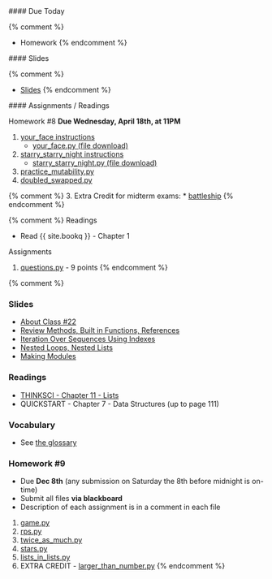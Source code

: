 <article class="due" markdown="block">
####  Due Today

{% comment %}
* Homework
{% endcomment %}

</article>

<article class="slides" markdown="block">
####  Slides

{% comment %}
* [Slides](classes/01/intro.html)
{% endcomment %}

</article>

<article class="assignments" markdown="block">
####  Assignments / Readings		

Homework #8 __Due Wednesday, April 18th, at 11PM__ 

1. [your_face instructions](homework/hw08/your_face.html)
	* [your_face.py (file download)](homework/hw08/your_face.py)
2. [starry_starry_night instructions](homework/hw08/starry_starry_night.html)
	* [starry_starry_night.py (file download)](homework/hw08/starry_starry_night.py)
3. [practice_mutability.py](homework/hw08/practice_mutability.py)
4. [doubled_swapped.py](homework/hw08/doubled_swapped.py)


{% comment %}
3. Extra Credit for midterm exams: 
    * [battleship](homework/hw09/battleship.py)
{% endcomment %}

{% comment %}
Readings

* Read {{ site.bookq }} - Chapter 1

Assignments 

1. [questions.py](homework/hw01/questions.py) - 9 points
{% endcomment %}
</article>
{% comment %}
<a name="class22"></a>

### Slides
* [About Class #22](classes/22/meta.html)
* [Review Methods, Built in Functions, References](classes/22/review.html)
* [Iteration Over Sequences Using Indexes](classes/22/iteration-indexes.html)
* [Nested Loops, Nested Lists](classes/22/nested-loops.html)
* [Making Modules](classes/22/modules.html)

###  Readings

* [THINKSCI - Chapter 11 - Lists](http://openbookproject.net/thinkcs/python/english3e/lists.html)
* QUICKSTART - Chapter 7 - Data Structures (up to page 111)

###  Vocabulary
* See [the glossary](http://openbookproject.net/thinkcs/python/english3e/lists.html#glossary) 

<a name="homework9"></a>

###  Homework #9

* Due __Dec 8th__ (any submission on Saturday the 8th before midnight is on-time)
* Submit all files __via blackboard__
* Description of each assignment is in a comment in each file

1. [game.py](homework/hw9/game.py)
2. [rps.py](homework/hw9/rps.py)
3. [twice_as_much.py](homework/hw9/twice_as_much.py)
4. [stars.py](homework/hw9/stars.py)
5. [lists_in_lists.py](homework/hw9/lists_in_lists.py)
6. EXTRA CREDIT - [larger_than_number.py](homework/hw9/larger_than_number.py)
{% endcomment %}
